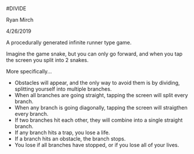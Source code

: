 #DIVIDE

Ryan Mirch

4/26/2019

A procedurally generated infinite runner type game.

Imagine the game snake, but you can only go forward, and when you tap the screen you split into 2 snakes. 

More specifically...

- Obstacles will appear, and the only way to avoid them is by dividing, splitting yourself into multiple branches.
- When all branches are going straight, tapping the screen will split every branch.
- When any branch is going diagonally, tapping the screen will straigthen every branch.
- If two branches hit each other, they will combine into a single straight branch.
- If any branch hits a trap, you lose a life.
- If a branch hits an obstacle, the branch stops.
- You lose if all branches have stopped, or if you lose all of your lives.




